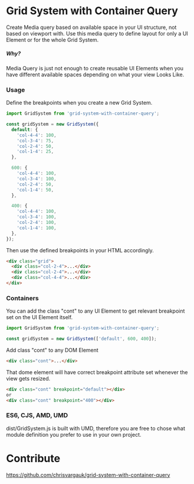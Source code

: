 # Grid System with Container Query
Create Media query based on available space in your UI structure, not based on viewport with.
Use this media query to define layout for only a UI Element or for the whole Grid System.
##### Why?
Media Query is just not enough to create reusable UI Elements when you have different available spaces 
depending on what your view Looks Like. 

### Usage
Define the breakpoints when you create a new Grid System.
```javascript
import GridSystem from 'grid-system-with-container-query';

const gridSystem = new GridSystem({
  default: {
    'col-4-4': 100,
    'col-3-4': 75,
    'col-2-4': 50,
    'col-1-4': 25,
  },

  600: {
    'col-4-4': 100,
    'col-3-4': 100,
    'col-2-4': 50,
    'col-1-4': 50,
  },

  400: {
    'col-4-4': 100,
    'col-3-4': 100,
    'col-2-4': 100,
    'col-1-4': 100,
  },
});
```
Then use the defined breakpoints in your HTML accordingly.
```html
<div class="grid">
  <div class="col-2-4">...</div>
  <div class="col-2-4">...</div>
  <div class="col-4-4">...</div>
</div>
```
### Containers
You can add the class "cont" to any UI Element to get relevant breakpoint set on the UI Element itself.

```javascript
import GridSystem from 'grid-system-with-container-query';

const gridSystem = new GridSystem(['default', 600, 400]);
```

Add class "cont" to any DOM Element
```html
<div class="cont">...</div>
```
That dome element will have correct breakpoint attribute set whenever the view gets resized.
```html
<div class="cont" breakpoint="default"></div>
or
<div class="cont" breakpoint="400"></div>
```

### ES6, CJS, AMD, UMD
dist/GridSystem.js is built with UMD, therefore you are free to chose what module definition you prefer to use in 
your own project.

# Contribute
https://github.com/chrisvargauk/grid-system-with-container-query